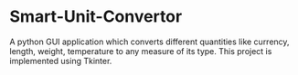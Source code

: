 # Smart-Unit-Convertor
A python GUI application which converts different quantities like currency, length, weight, temperature to any measure of its type.
This project is implemented using Tkinter. 
